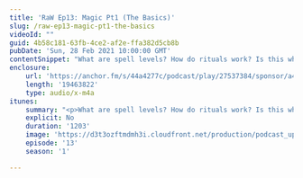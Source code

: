 ```yaml
---
title: 'RaW Ep13: Magic Pt1 (The Basics)'
slug: /raw-ep13-magic-pt1-the-basics
videoId: ""
guid: 4b58c181-63fb-4ce2-af2e-ffa382d5cb8b
pubDate: 'Sun, 28 Feb 2021 10:00:00 GMT'
contentSnippet: "What are spell levels? How do rituals work? Is this what it sounds like when doves cry? Find out the answer to most of these questions this week!\nSupport us at:\nhttps://www.patreon.com/RulesAsWritten\nhttps://anchor.fm/rules-as-written\nContact us at:\nToby@rulesaswrittenshow.com\nCheck us out at:\nhttps://rulesaswrittenshow.com/\nhttps://www.youtube.com/channel/UCpqh72Jl2K09HvKBiqMixAA\nhttps://anchor.fm/app\n\n--- \n\nSend in a voice message: https://anchor.fm/rules-as-written/message\nSupport this podcast: https://anchor.fm/rules-as-written/support"
enclosure:
    url: 'https://anchor.fm/s/44a4277c/podcast/play/27537384/sponsor/a4d2m75/https%3A%2F%2Fd3ctxlq1ktw2nl.cloudfront.net%2Fstaging%2F2021-06-05%2F80d366495c630bca54275b1ab59276cd.m4a'
    length: '19463822'
    type: audio/x-m4a
itunes:
    summary: "<p>What are spell levels? How do rituals work? Is this what it sounds like when doves cry? Find out the answer to most of these questions this week!</p>\n<p>Support us at:</p>\n<p>https://www.patreon.com/RulesAsWritten</p>\n<p>https://anchor.fm/rules-as-written</p>\n<p>Contact us at:</p>\n<p>Toby@rulesaswrittenshow.com</p>\n<p>Check us out at:</p>\n<p>https://rulesaswrittenshow.com/</p>\n<p>https://www.youtube.com/channel/UCpqh72Jl2K09HvKBiqMixAA</p>\n\n--- \n\nThis episode is sponsored by \n· Anchor: The easiest way to make a podcast.  <a href=\"https://anchor.fm/app\">https://anchor.fm/app</a>\n\n--- \n\nSend in a voice message: https://anchor.fm/rules-as-written/message\nSupport this podcast: <a href=\"https://anchor.fm/rules-as-written/support\" rel=\"payment\">https://anchor.fm/rules-as-written/support</a>"
    explicit: No
    duration: '1203'
    image: 'https://d3t3ozftmdmh3i.cloudfront.net/production/podcast_uploaded_nologo/11416087/11416087-1608268890882-d52edffa36ed2.jpg'
    episode: '13'
    season: '1'

---
```

